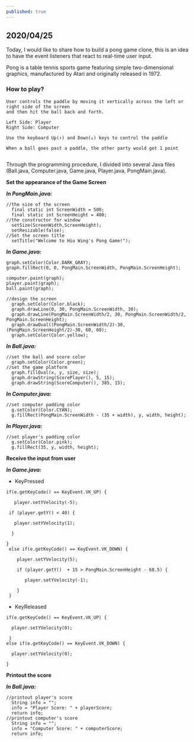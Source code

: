 ```yaml
---
published: true
---
```

## 2020/04/25

Today, I would like to share how to build a pong game clone, this is an idea to have the event listeners that react to real-time user input. 

Pong is a table tennis sports game featuring simple two-dimensional graphics, manufactured by Atari and originally released in 1972.

### How to play?

    User controls the paddle by moving it vertically across the left or right side of the screen
    and then hit the ball back and forth.
    
    Left Side: Player
    Right Side: Computer
    
    Use the keyboard Up(↑) and Down(↓) keys to control the paddle
    
    When a ball goes past a paddle, the other party would get 1 point
    
<img src="https://lh3.googleusercontent.com/4fhOBr3M78HmqAeabJHplZSPbub69M6fG6vwNMXy8XsOl5zCh8VqlmUjWnlpYW3VhWquzIYqcKWo2fjpnyyE8H-u1Wq-pWv8c3COYWSdMQcGhwcdeDX1yCWcCK8w5gQOktLt2dT4BwHkjpAYGK7oAvPOTU90T-OTVSK3dRztq9RLWWVHnZloT9pq43poZLLnPMVVvl-vryhh3UmJFh6PyS-usNqK3PHEJIXhJCTfBxfk3Euq44KbGr6FRl2LF3WcyIVs2K9SRcDQw-Gmy9mqTyOhBlHCDaQFg270DZn5QTp7L_QhFpWGlMx5grViH63yf5EV3kQ8UeGXyxnVChwpu7h_awhQF7VJH716qFCVb03vsGqIpubE-aK9zAm0oE92atPlQES01SrezVLiOqYpjptsqX6AqTrWbDFeVLIVQpOsF_2H3aAGpZXjon2glvwMrCxECAxYcU4g8OFZCclnWjgbax43I2IGmpoQxlYEyxglVKahomLbNd-L1TxOnMxUVykaSEOP4ms1CQNp68VM1KQ6rNOaFbvlRlLyD3S4wm8y-AOvHW4iExsvXoKugNP1Gbuk-ND8DOVlKN-kcV9XDFXGkCeskE0Xd9A0FXX0Na9aB0z3XpqrhSZkXhlIHfJQRIQYufwLHHV6tEkU0n2sOm2eKZJC3puy0lyZ6uf_wmsTg2DXmYXRtmJPMYlv=w998-h794-no?authuser=0" alt="">
   
Through the programming procedure, I divided into several Java files (Ball.java, Computer.java, Game.java, Player.java, PongMain.java).

**Set the appearance of the Game Screen**

***In PongMain.java:***
   
    //the size of the screen
      final static int ScreenWidth = 500;
      final static int ScreenHeight = 400;
    //the constructor for window	
      setSize(ScreenWidth,ScreenHeight);
      setResizable(false);
    //Set the screen title
      setTitle("Welcome to Hiu Wing's Pong Game!");
    
***In Game.java:***
    
    graph.setColor(Color.DARK_GRAY);
    graph.fillRect(0, 0, PongMain.ScreenWidth, PongMain.ScreenHeight);
		
    computer.paint(graph);
    player.paint(graph);
    ball.paint(graph);
      
    //design the screen
      graph.setColor(Color.black);
      graph.drawLine(0, 30, PongMain.ScreenWidth, 30);
      graph.drawLine(PongMain.ScreenWidth/2, 30, PongMain.ScreenWidth/2, PongMain.ScreenHeight);
      graph.drawOval((PongMain.ScreenWidth/2)-30, (PongMain.ScreenHeight/2)-30, 60, 60);
      graph.setColor(Color.yellow);
    
***In Ball.java:***
   
    //set the ball and score color
      graph.setColor(Color.green);
    //set the game platform 
      graph.fillOval(x, y, size, size);
      graph.drawString(ScorePlayer(), 5, 15);
      graph.drawString(ScoreComputer(), 385, 15);
    
***In Computer.java:***
    
    //set computer padding color
      g.setColor(Color.CYAN);
      g.fillRect(PongMain.ScreenWidth - (35 + width), y, width, height);
    
***In Player.java:***
    
    //set player's padding color
      g.setColor(Color.pink);
      g.fillRect(35, y, width, height);
    
    
**Receive the input from user**    

***In Game.java:***
  
   - KeyPressed

    if(e.getKeyCode() == KeyEvent.VK_UP) {

	   player.setYVelocity(-5);
				
	 if (player.getY() < 40) {
			         
	   player.setYVelocity(1);
		    
	  }
             
	}
	 else if(e.getKeyCode() == KeyEvent.VK_DOWN) {
					
        player.setYVelocity(5);
            
	    if (player.getY()  + 15 > PongMain.ScreenHeight - 68.5) {
	         
	       player.setYVelocity(-1);
	        	
	    }		
	 }
    
   - KeyReleased
    
    if(e.getKeyCode() == KeyEvent.VK_UP) {
		   
	  player.setYVelocity(0);
	        
	 }
	else if(e.getKeyCode() == KeyEvent.VK_DOWN) {
			
	  player.setYVelocity(0);
	        
	}
    
    
**Printout the score**

***In Ball.java:***

    //printout player's score
      String info = "";
      info = "Player Score: " + playerScore;
      return info;
    //printout computer's score 
      String info = "";
      info = "Computer Score: " + computerScore;
      return info;
	







